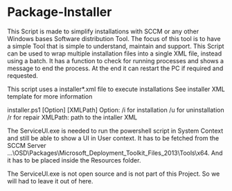 # Package-Installer

  This Script is made to simplify installations with SCCM or any other Windows bases Software distribution Tool.
  The focus of this tool is to have a simple Tool that is simple to understand, maintain and support.
  This Script can be used to wrap multiple installation files into a single XML file, instead using a batch.
  It has a function to check for running processes and shows a message to end the process.
  At the end it can restart the PC if required and requested. 

  This script uses a installer*.xml file to execute installations
  See installer XML template for more information

  installer.ps1 [Option] [XMLPath]
  Option:
    /i for installation
    /u for uninstallation
    /r for repair
  XMLPath:
    path to the intaller XML  


The ServiceUI.exe is needed to run the powershell script in System Context and still be able to show a UI in User context. It has to be fetched from the SCCM Server ...\OSD\Packages\Microsoft_Deployment_Toolkit_Files_2013\Tools\x64.
And it has to be placed inside the Resources folder.

The ServiceUI.exe is not open source and is not part of this Project. So we will had to leave it out of here.
